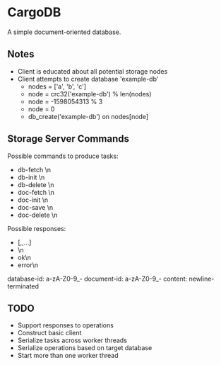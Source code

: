 CargoDB
=======
A simple document-oriented database.

Notes
-----
* Client is educated about all potential storage nodes
* Client attempts to create database 'example-db'
    * nodes = ['a', 'b', 'c']
    * node = crc32('example-db') % len(nodes)
    * node = -1598054313 % 3
    * node = 0
    * db_create('example-db') on nodes[node]

Storage Server Commands
-----------------------
Possible commands to produce tasks:
* db-fetch <database-id>\n
* db-init <database-id>\n
* db-delete <database-id>\n
* doc-fetch <database-id> <document-id>\n
* doc-init <database-id> <document-id>\n
* doc-save <database-id> <document-id> <content>\n
* doc-delete <database-id> <document-id>\n

Possible responses:
* [<document-id>,<document-id>,...]
* <content>\n
* ok\n
* error\n

database-id: a-zA-Z0-9_-
document-id: a-zA-Z0-9_-
content: newline-terminated

TODO
----
* Support responses to operations
* Construct basic client
* Serialize tasks across worker threads
* Serialize operations based on target database
* Start more than one worker thread

